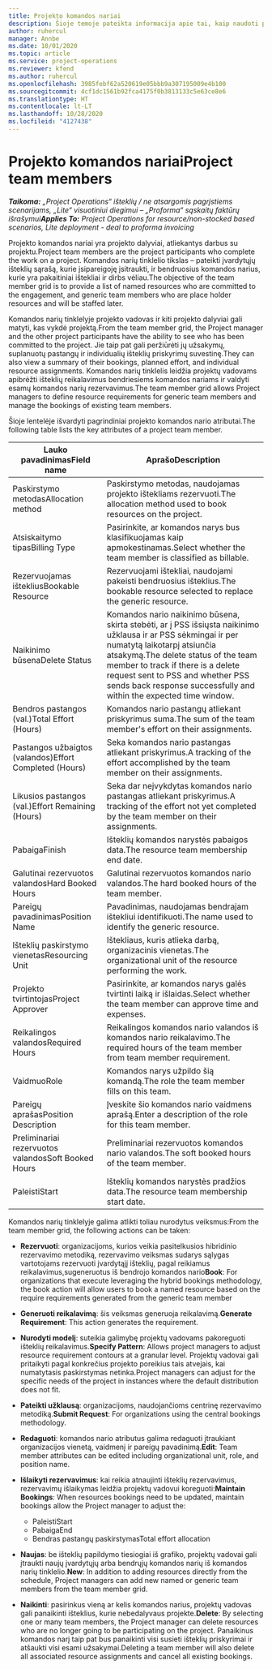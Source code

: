 ```yaml
---
title: Projekto komandos nariai
description: Šioje temoje pateikta informacija apie tai, kaip naudoti projekto komandos nario informaciją, atributus ir planavimą.
author: ruhercul
manager: Annbe
ms.date: 10/01/2020
ms.topic: article
ms.service: project-operations
ms.reviewer: kfend
ms.author: ruhercul
ms.openlocfilehash: 3985febf62a520619e05bbb9a307195009e4b100
ms.sourcegitcommit: 4cf1dc1561b92fca4175f0b3813133c5e63ce8e6
ms.translationtype: HT
ms.contentlocale: lt-LT
ms.lasthandoff: 10/28/2020
ms.locfileid: "4127438"
---
```

# <a name="project-team-members"></a><span data-ttu-id="cbd05-103">Projekto komandos nariai</span><span class="sxs-lookup"><span data-stu-id="cbd05-103">Project team members</span></span>

<span data-ttu-id="cbd05-104">_**Taikoma:** „Project Operations“ išteklių / ne atsargomis pagrįstiems scenarijams, „Lite“ visuotiniui diegimui – „Proforma“ sąskaitų faktūrų išrašymui_</span><span class="sxs-lookup"><span data-stu-id="cbd05-104">_**Applies To:** Project Operations for resource/non-stocked based scenarios, Lite deployment - deal to proforma invoicing_</span></span>

<span data-ttu-id="cbd05-105">Projekto komandos nariai yra projekto dalyviai, atliekantys darbus su projektu.</span><span class="sxs-lookup"><span data-stu-id="cbd05-105">Project team members are the project participants who complete the work on a project.</span></span> <span data-ttu-id="cbd05-106">Komandos narių tinklelio tikslas – pateikti įvardytųjų išteklių sąrašą, kurie įsipareigoję įsitraukti, ir bendruosius komandos narius, kurie yra pakaitiniai ištekliai ir dirbs vėliau.</span><span class="sxs-lookup"><span data-stu-id="cbd05-106">The objective of the team member grid is to provide a list of named resources who are committed to the engagement, and generic team members who are place holder resources and will be staffed later.</span></span>

<span data-ttu-id="cbd05-107">Komandos narių tinklelyje projekto vadovas ir kiti projekto dalyviai gali matyti, kas vykdė projektą.</span><span class="sxs-lookup"><span data-stu-id="cbd05-107">From the team member grid, the Project manager and the other project participants have the ability to see who has been committed to the project.</span></span> <span data-ttu-id="cbd05-108">Jie taip pat gali peržiūrėti jų užsakymų, suplanuotų pastangų ir individualių išteklių priskyrimų suvestinę.</span><span class="sxs-lookup"><span data-stu-id="cbd05-108">They can also view a summary of their bookings, planned effort, and individual resource assignments.</span></span> <span data-ttu-id="cbd05-109">Komandos narių tinklelis leidžia projektų vadovams apibrėžti išteklių reikalavimus bendriesiems komandos nariams ir valdyti esamų komandos narių rezervavimus.</span><span class="sxs-lookup"><span data-stu-id="cbd05-109">The team member grid allows Project managers to define resource requirements for generic team members and manage the bookings of existing team members.</span></span>

<span data-ttu-id="cbd05-110">Šioje lentelėje išvardyti pagrindiniai projekto komandos nario atributai.</span><span class="sxs-lookup"><span data-stu-id="cbd05-110">The following table lists the key attributes of a project team member.</span></span>

| <span data-ttu-id="cbd05-111">Lauko pavadinimas</span><span class="sxs-lookup"><span data-stu-id="cbd05-111">Field name</span></span>          | <span data-ttu-id="cbd05-112">Aprašo</span><span class="sxs-lookup"><span data-stu-id="cbd05-112">Description</span></span>                                                                                                                                                                  |
|--------------------------|-----------------------------------------------------------------------------------------------------------------------------------------------------------------------------------|
| <span data-ttu-id="cbd05-113">Paskirstymo metodas</span><span class="sxs-lookup"><span data-stu-id="cbd05-113">Allocation method</span></span>        | <span data-ttu-id="cbd05-114">Paskirstymo metodas, naudojamas projekto ištekliams rezervuoti.</span><span class="sxs-lookup"><span data-stu-id="cbd05-114">The allocation method used to book resources on the project.</span></span>                                                                         |
| <span data-ttu-id="cbd05-115">Atsiskaitymo tipas</span><span class="sxs-lookup"><span data-stu-id="cbd05-115">Billing Type</span></span>             | <span data-ttu-id="cbd05-116">Pasirinkite, ar komandos narys bus klasifikuojamas kaip apmokestinamas.</span><span class="sxs-lookup"><span data-stu-id="cbd05-116">Select whether the team member is classified as billable.</span></span>                                                                                                                                       |
| <span data-ttu-id="cbd05-117">Rezervuojamas išteklius</span><span class="sxs-lookup"><span data-stu-id="cbd05-117">Bookable Resource</span></span>        | <span data-ttu-id="cbd05-118">Rezervuojami ištekliai, naudojami pakeisti bendruosius išteklius.</span><span class="sxs-lookup"><span data-stu-id="cbd05-118">The bookable resource selected to replace the generic resource.</span></span>                                                                                                                   |
| <span data-ttu-id="cbd05-119">Naikinimo būsena</span><span class="sxs-lookup"><span data-stu-id="cbd05-119">Delete Status</span></span>            | <span data-ttu-id="cbd05-120">Komandos nario naikinimo būsena, skirta stebėti, ar į PSS išsiųsta naikinimo užklausa ir ar PSS sėkmingai ir per numatytą laikotarpį atsiunčia atsakymą.</span><span class="sxs-lookup"><span data-stu-id="cbd05-120">The delete status of the team member to track if there is a delete request sent to PSS and whether PSS sends back response successfully and within the expected time window.</span></span> |
| <span data-ttu-id="cbd05-121">Bendros pastangos (val.)</span><span class="sxs-lookup"><span data-stu-id="cbd05-121">Total Effort (Hours)</span></span>     | <span data-ttu-id="cbd05-122">Komandos nario pastangų atliekant priskyrimus suma.</span><span class="sxs-lookup"><span data-stu-id="cbd05-122">The sum of the team member's effort on their assignments.</span></span>                                                                                                                         |
| <span data-ttu-id="cbd05-123">Pastangos užbaigtos (valandos)</span><span class="sxs-lookup"><span data-stu-id="cbd05-123">Effort Completed (Hours)</span></span> | <span data-ttu-id="cbd05-124">Seka komandos nario pastangas atliekant priskyrimus.</span><span class="sxs-lookup"><span data-stu-id="cbd05-124">A tracking of the effort accomplished by the team member on their assignments.</span></span>                                                                                           |
| <span data-ttu-id="cbd05-125">Likusios pastangos (val.)</span><span class="sxs-lookup"><span data-stu-id="cbd05-125">Effort Remaining (Hours)</span></span> | <span data-ttu-id="cbd05-126">Seka dar neįvykdytas komandos nario pastangas atliekant priskyrimus.</span><span class="sxs-lookup"><span data-stu-id="cbd05-126">A tracking of the effort not yet completed by the team member on their assignments.</span></span>                                                                                    |
| <span data-ttu-id="cbd05-127">Pabaiga</span><span class="sxs-lookup"><span data-stu-id="cbd05-127">Finish</span></span>                   | <span data-ttu-id="cbd05-128">Išteklių komandos narystės pabaigos data.</span><span class="sxs-lookup"><span data-stu-id="cbd05-128">The resource team membership end date.</span></span>                                                                                                                                            |
| <span data-ttu-id="cbd05-129">Galutinai rezervuotos valandos</span><span class="sxs-lookup"><span data-stu-id="cbd05-129">Hard Booked Hours</span></span>        | <span data-ttu-id="cbd05-130">Galutinai rezervuotos komandos nario valandos.</span><span class="sxs-lookup"><span data-stu-id="cbd05-130">The hard booked hours of the team member.</span></span>                                                                                                                                                                |
| <span data-ttu-id="cbd05-131">Pareigų pavadinimas</span><span class="sxs-lookup"><span data-stu-id="cbd05-131">Position Name</span></span>            | <span data-ttu-id="cbd05-132">Pavadinimas, naudojamas bendrajam ištekliui identifikuoti.</span><span class="sxs-lookup"><span data-stu-id="cbd05-132">The name used to identify the generic resource.</span></span>                                                                                                                                   |
| <span data-ttu-id="cbd05-133">Išteklių paskirstymo vienetas</span><span class="sxs-lookup"><span data-stu-id="cbd05-133">Resourcing Unit</span></span>          | <span data-ttu-id="cbd05-134">Ištekliaus, kuris atlieka darbą, organizacinis vienetas.</span><span class="sxs-lookup"><span data-stu-id="cbd05-134">The organizational unit of the resource performing the work.</span></span>                                                                                                                      |
| <span data-ttu-id="cbd05-135">Projekto tvirtintojas</span><span class="sxs-lookup"><span data-stu-id="cbd05-135">Project Approver</span></span>         | <span data-ttu-id="cbd05-136">Pasirinkite, ar komandos narys galės tvirtinti laiką ir išlaidas.</span><span class="sxs-lookup"><span data-stu-id="cbd05-136">Select whether the team member can approve time and expenses.</span></span>                                                                                                                     |
| <span data-ttu-id="cbd05-137">Reikalingos valandos</span><span class="sxs-lookup"><span data-stu-id="cbd05-137">Required Hours</span></span>           | <span data-ttu-id="cbd05-138">Reikalingos komandos nario valandos iš komandos nario reikalavimo.</span><span class="sxs-lookup"><span data-stu-id="cbd05-138">The required hours of the team member from team member requirement.</span></span>                                                                                                                       |
| <span data-ttu-id="cbd05-139">Vaidmuo</span><span class="sxs-lookup"><span data-stu-id="cbd05-139">Role</span></span>                     | <span data-ttu-id="cbd05-140">Komandos narys užpildo šią komandą.</span><span class="sxs-lookup"><span data-stu-id="cbd05-140">The role the team member fills on this team.</span></span>                                                                                                                                |
| <span data-ttu-id="cbd05-141">Pareigų aprašas</span><span class="sxs-lookup"><span data-stu-id="cbd05-141">Position Description</span></span>     | <span data-ttu-id="cbd05-142">Įveskite šio komandos nario vaidmens aprašą.</span><span class="sxs-lookup"><span data-stu-id="cbd05-142">Enter a description of the role for this team member.</span></span>                                                                                                                             |
| <span data-ttu-id="cbd05-143">Preliminariai rezervuotos valandos</span><span class="sxs-lookup"><span data-stu-id="cbd05-143">Soft Booked Hours</span></span>        | <span data-ttu-id="cbd05-144">Preliminariai rezervuotos komandos nario valandos.</span><span class="sxs-lookup"><span data-stu-id="cbd05-144">The soft booked hours of the team member.</span></span>                                                                                                                                                                 |
| <span data-ttu-id="cbd05-145">Paleisti</span><span class="sxs-lookup"><span data-stu-id="cbd05-145">Start</span></span>                    | <span data-ttu-id="cbd05-146">Išteklių komandos narystės pradžios data.</span><span class="sxs-lookup"><span data-stu-id="cbd05-146">The resource team membership start date.</span></span>                                                                                                                                          |

<span data-ttu-id="cbd05-147">Komandos narių tinklelyje galima atlikti toliau nurodytus veiksmus:</span><span class="sxs-lookup"><span data-stu-id="cbd05-147">From the team member grid, the following actions can be taken:</span></span>

- <span data-ttu-id="cbd05-148">**Rezervuoti**: organizacijoms, kurios veikia pasitelkusios hibridinio rezervavimo metodiką, rezervavimo veiksmas sudarys sąlygas vartotojams rezervuoti įvardytąjį išteklių, pagal reikiamus reikalavimus,sugeneruotus iš bendrojo komandos nario</span><span class="sxs-lookup"><span data-stu-id="cbd05-148">**Book**: For organizations that execute leveraging the hybrid bookings methodology, the book action will allow users to book a named resource based on the require requirements generated from the generic team member</span></span>
- <span data-ttu-id="cbd05-149">**Generuoti reikalavimą**: šis veiksmas generuoja reikalavimą.</span><span class="sxs-lookup"><span data-stu-id="cbd05-149">**Generate Requirement**: This action generates the requirement.</span></span>
- <span data-ttu-id="cbd05-150">**Nurodyti modelį**: suteikia galimybę projektų vadovams pakoreguoti išteklių reikalavimus.</span><span class="sxs-lookup"><span data-stu-id="cbd05-150">**Specify Pattern**: Allows project managers to adjust resource requirement contours at a granular level.</span></span> <span data-ttu-id="cbd05-151">Projektų vadovai gali pritaikyti pagal konkrečius projekto poreikius tais atvejais, kai numatytasis paskirstymas netinka.</span><span class="sxs-lookup"><span data-stu-id="cbd05-151">Project managers can adjust for the specific needs of the project in instances where the default distribution does not fit.</span></span>
- <span data-ttu-id="cbd05-152">**Pateikti užklausą**: organizacijoms, naudojančioms centrinę rezervavimo metodiką.</span><span class="sxs-lookup"><span data-stu-id="cbd05-152">**Submit Request**: For organizations using the central bookings methodology.</span></span>
- <span data-ttu-id="cbd05-153">**Redaguoti**: komandos nario atributus galima redaguoti įtraukiant organizacijos vienetą, vaidmenį ir pareigų pavadinimą.</span><span class="sxs-lookup"><span data-stu-id="cbd05-153">**Edit**: Team member attributes can be edited including organizational unit, role, and position name.</span></span>
- <span data-ttu-id="cbd05-154">**Išlaikyti rezervavimus**: kai reikia atnaujinti išteklių rezervavimus, rezervavimų išlaikymas leidžia projektų vadovui koreguoti:</span><span class="sxs-lookup"><span data-stu-id="cbd05-154">**Maintain Bookings**: When resources bookings need to be updated, maintain bookings allow the Project manager to adjust the:</span></span>

    - <span data-ttu-id="cbd05-155">Paleisti</span><span class="sxs-lookup"><span data-stu-id="cbd05-155">Start</span></span>
    - <span data-ttu-id="cbd05-156">Pabaiga</span><span class="sxs-lookup"><span data-stu-id="cbd05-156">End</span></span>
    - <span data-ttu-id="cbd05-157">Bendras pastangų paskirstymas</span><span class="sxs-lookup"><span data-stu-id="cbd05-157">Total effort allocation</span></span>

- <span data-ttu-id="cbd05-158">**Naujas**: be išteklių papildymo tiesiogiai iš grafiko, projektų vadovai gali įtraukti naujų įvardytųjų arba bendrųjų komandos narių iš komandos narių tinklelio.</span><span class="sxs-lookup"><span data-stu-id="cbd05-158">**New**: In addition to adding resources directly from the schedule, Project managers can add new named or generic team members from the team member grid.</span></span>
- <span data-ttu-id="cbd05-159">**Naikinti**: pasirinkus vieną ar kelis komandos narius, projektų vadovas gali panaikinti išteklius, kurie nebedalyvaus projekte.</span><span class="sxs-lookup"><span data-stu-id="cbd05-159">**Delete**: By selecting one or many team members, the Project manager can delete resources who are no longer going to be participating on the project.</span></span> <span data-ttu-id="cbd05-160">Panaikinus komandos narį taip pat bus panaikinti visi susieti išteklių priskyrimai ir atšaukti visi esami užsakymai.</span><span class="sxs-lookup"><span data-stu-id="cbd05-160">Deleting a team member will also delete all associated resource assignments and  cancel all existing bookings.</span></span>
